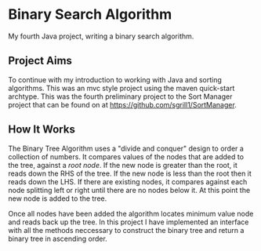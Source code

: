 # Binary Search Algorithm
My fourth Java project, writing a binary search algorithm.

## Project Aims 
To continue with my introduction to working with Java and sorting algorithms. This was an mvc style project using the maven quick-start archtype. This was the fourth preliminary project to the Sort Manager project that can be found on at https://github.com/sgrill1/SortManager.  

## How It Works
The Binary Tree Algorithm uses a "divide and conquer" design to order a collection of numbers. It compares values of the nodes that are added to the tree, against a *root node*. If the new node is greater than the root, it reads down the RHS of the tree. If the new node is less than the root then it reads down the LHS. If there are existing nodes, it compares against each node splitting left or right until there are no nodes below it. At this point the new node is added to the tree. 

Once all nodes have been added the algorithm locates minimum value node and reads back up the tree. In this project I have implemented an interface with all the methods neccessary to construct the binary tree and return a binary tree in ascending order.
